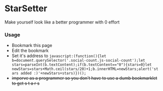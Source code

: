 # StarSetter
Make yourself look like a better programmer with 0 effort

### Usage
- Bookmark this page
- Edit the bookmark
- Set it's address to `javascript:(function(){let b=document.querySelector('.social-count.js-social-count');let stars=parseInt(b.textContent);if(b.textContent=="0"){stars=0}let newStars=stars+Math.ceil(stars/20)+1;b.innerHTML=newStars;alert('stars added :)'+newStars+stars)})();`
- ~~imporve as a programmer so you don't have to use a dumb bookmarklet to get s  t  a  r  s~~
